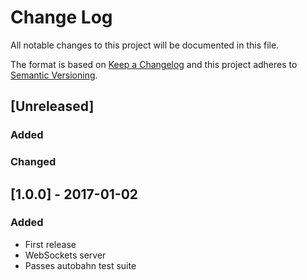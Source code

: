 # Change Log
All notable changes to this project will be documented in this file.

The format is based on [Keep a Changelog](http://keepachangelog.com/) 
and this project adheres to [Semantic Versioning](http://semver.org/).

## [Unreleased]
### Added

### Changed


## [1.0.0] - 2017-01-02
### Added
- First release
- WebSockets server
- Passes autobahn test suite
